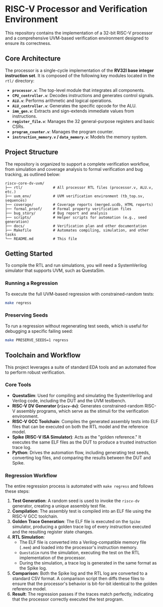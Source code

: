 # RISC-V Processor and Verification Environment

This repository contains the implementation of a 32-bit RISC-V processor and a comprehensive UVM-based verification environment designed to ensure its correctness.

## Core Architecture

The processor is a single-cycle implementation of the **RV32I base integer instruction set**. It is composed of the following key modules located in the `rtl/` directory:

- **`processor.v`**: The top-level module that integrates all components.
- **`CPU_controller.v`**: Decodes instructions and generates control signals.
- **`ALU.v`**: Performs arithmetic and logical operations.
- **`ALU_controller.v`**: Generates the specific opcode for the ALU.
- **`imm_gen.v`**: Extracts and sign-extends immediate values from instructions.
- **`register_file.v`**: Manages the 32 general-purpose registers and basic CSRs.
- **`program_counter.v`**: Manages the program counter.
- **`instruction_memory.v` / `data_memory.v`**: Models the memory system.

## Project Structure

The repository is organized to support a complete verification workflow, from simulation and coverage analysis to formal verification and bug tracking, as outlined below:

```
riscv-core-dv-uvm/
├── rtl/              # All processor RTL files (processor.v, ALU.v, etc.)
├── uvm_env/          # UVM verification environment (tb_top.sv, sequences)
├── coverage/         # Coverage reports (merged.ucdb, HTML reports)
├── formal_proof/     # Formal property verification files
├── bug_story/        # Bug report and analysis
├── scripts/          # Helper scripts for automation (e.g., seed generation)
├── docs/             # Verification plan and other documentation
├── Makefile          # Automates compiling, simulation, and other tasks
└── README.md         # This file
```

## Getting Started

To compile the RTL and run simulations, you will need a SystemVerilog simulator that supports UVM, such as QuestaSim.

### Running a Regression

To execute the full UVM-based regression with constrained-random tests:

```bash
make regress
```

### Preserving Seeds

To run a regression without regenerating test seeds, which is useful for debugging a specific failing seed:

```bash
make PRESERVE_SEEDS=1 regress
```

## Toolchain and Workflow

This project leverages a suite of standard EDA tools and an automated flow to perform robust verification.

### Core Tools

*   **QuestaSim**: Used for compiling and simulating the SystemVerilog and Verilog code, including the DUT and the UVM testbench.
*   **RISC-V DV Generator (`riscv-dv`)**: Generates constrained-random RISC-V assembly programs, which serve as the stimuli for the verification environment.
*   **RISC-V GCC Toolchain**: Compiles the generated assembly tests into ELF files that can be executed on both the RTL model and the reference model.
*   **Spike (RISC-V ISA Simulator)**: Acts as the "golden reference." It executes the same ELF files as the DUT to produce a trusted instruction trace log.
*   **Python**: Drives the automation flow, including generating test seeds, converting log files, and comparing the results between the DUT and Spike.

### Regression Workflow

The entire regression process is automated with `make regress` and follows these steps:

1.  **Test Generation**: A random seed is used to invoke the `riscv-dv` generator, creating a unique assembly test file.
2.  **Compilation**: The assembly test is compiled into an ELF file using the RISC-V GCC toolchain.
3.  **Golden Trace Generation**: The ELF file is executed on the `Spike` simulator, producing a golden trace log of every instruction executed and the resulting register state changes.
4.  **RTL Simulation**:
    *   The ELF file is converted into a Verilog-compatible memory file (`.mem`) and loaded into the processor's instruction memory.
    *   `QuestaSim` runs the simulation, executing the test on the RTL implementation of the processor.
    *   During the simulation, a trace log is generated in the same format as the Spike log.
5.  **Comparison**: Both the Spike log and the RTL log are converted to a standard CSV format. A comparison script then diffs these files to ensure that the processor's behavior is bit-for-bit identical to the golden reference model.
6.  **Result**: The regression passes if the traces match perfectly, indicating that the processor correctly executed the test program. 